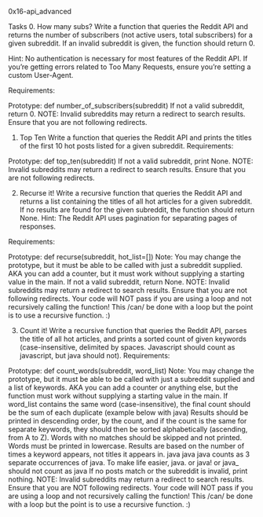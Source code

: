 0x16-api_advanced



Tasks 0. How many subs? Write a function that queries the Reddit API and returns the number of subscribers (not active users, total subscribers) for a given subreddit. If an invalid subreddit is given, the function should return 0.

Hint: No authentication is necessary for most features of the Reddit API. If you’re getting errors related to Too Many Requests, ensure you’re setting a custom User-Agent.

Requirements:

Prototype: def number_of_subscribers(subreddit) If not a valid subreddit, return 0. NOTE: Invalid subreddits may return a redirect to search results. Ensure that you are not following redirects.

1. Top Ten Write a function that queries the Reddit API and prints the titles of the first 10 hot posts listed for a given subreddit.
Requirements:

Prototype: def top_ten(subreddit) If not a valid subreddit, print None. NOTE: Invalid subreddits may return a redirect to search results. Ensure that you are not following redirects.

2. Recurse it! Write a recursive function that queries the Reddit API and returns a list containing the titles of all hot articles for a given subreddit. If no results are found for the given subreddit, the function should return None.
Hint: The Reddit API uses pagination for separating pages of responses.

Requirements:

Prototype: def recurse(subreddit, hot_list=[]) Note: You may change the prototype, but it must be able to be called with just a subreddit supplied. AKA you can add a counter, but it must work without supplying a starting value in the main. If not a valid subreddit, return None. NOTE: Invalid subreddits may return a redirect to search results. Ensure that you are not following redirects. Your code will NOT pass if you are using a loop and not recursively calling the function! This /can/ be done with a loop but the point is to use a recursive function. :)

3. Count it! Write a recursive function that queries the Reddit API, parses the title of all hot articles, and prints a sorted count of given keywords (case-insensitive, delimited by spaces. Javascript should count as javascript, but java should not).
Requirements:

Prototype: def count_words(subreddit, word_list) Note: You may change the prototype, but it must be able to be called with just a subreddit supplied and a list of keywords. AKA you can add a counter or anything else, but the function must work without supplying a starting value in the main. If word_list contains the same word (case-insensitive), the final count should be the sum of each duplicate (example below with java) Results should be printed in descending order, by the count, and if the count is the same for separate keywords, they should then be sorted alphabetically (ascending, from A to Z). Words with no matches should be skipped and not printed. Words must be printed in lowercase. Results are based on the number of times a keyword appears, not titles it appears in. java java java counts as 3 separate occurrences of java. To make life easier, java. or java! or java_ should not count as java If no posts match or the subreddit is invalid, print nothing. NOTE: Invalid subreddits may return a redirect to search results. Ensure that you are NOT following redirects. Your code will NOT pass if you are using a loop and not recursively calling the function! This /can/ be done with a loop but the point is to use a recursive function. :)

